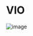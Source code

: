 # VIO


![image](https://user-images.githubusercontent.com/94932358/225343519-3733e3ef-bbff-4d83-858a-427675fea297.png)
